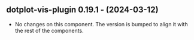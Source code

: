   ## dotplot-vis-plugin 0.19.1 - (2024-03-12)
  
  * No changes on this component. The version is bumped to align it
    with the rest of the components.

